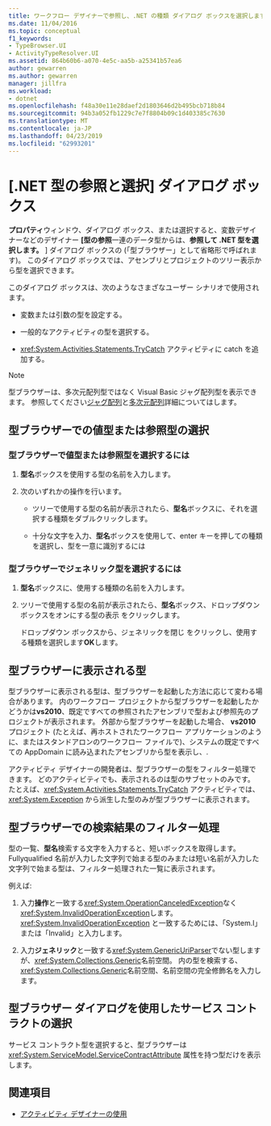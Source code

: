 ```yaml
---
title: ワークフロー デザイナーで参照し、.NET の種類 ダイアログ ボックスを選択します。
ms.date: 11/04/2016
ms.topic: conceptual
f1_keywords:
- TypeBrowser.UI
- ActivityTypeResolver.UI
ms.assetid: 864b60b6-a070-4e5c-aa5b-a25341b57ea6
author: gewarren
ms.author: gewarren
manager: jillfra
ms.workload:
- dotnet
ms.openlocfilehash: f48a30e11e28daef2d1803646d2b495bcb718b84
ms.sourcegitcommit: 94b3a052fb1229c7e7f8804b09c1d403385c7630
ms.translationtype: MT
ms.contentlocale: ja-JP
ms.lasthandoff: 04/23/2019
ms.locfileid: "62993201"
---
```

# <a name="browse-and-select-a-net-type-dialog-box"></a>[.NET 型の参照と選択] ダイアログ ボックス

**プロパティ**ウィンドウ、ダイアログ ボックス、または選択すると、変数デザイナーなどのデザイナー **[型の参照**一連のデータ型からは、**参照して .NET 型を選択します。** ] ダイアログ ボックスの (「型ブラウザー」として省略形で呼ばれます)。 このダイアログ ボックスでは、アセンブリとプロジェクトのツリー表示から型を選択できます。

このダイアログ ボックスは、次のようなさまざなユーザー シナリオで使用されます。

- 変数または引数の型を設定する。

- 一般的なアクティビティの型を選択する。

- <xref:System.Activities.Statements.TryCatch> アクティビティに catch を追加する。

> [!NOTE]
> 型ブラウザーは、多次元配列型ではなく Visual Basic ジャグ配列型を表示できます。 参照してください[ジャグ配列](http://go.microsoft.com/fwlink/?LinkId=195226)と[多次元配列](http://go.microsoft.com/fwlink/?LinkId=195227)詳細についてはします。

## <a name="selecting-a-value-or-reference-type-from-the-type-browser"></a>型ブラウザーでの値型または参照型の選択

### <a name="to-select-a-value-or-reference-type-from-the-type-browser"></a>型ブラウザーで値型または参照型を選択するには

1. **型名**ボックスを使用する型の名前を入力します。

2. 次のいずれかの操作を行います。

    - ツリーで使用する型の名前が表示されたら、**型名**ボックスに、それを選択する種類をダブルクリックします。

    - 十分な文字を入力、**型名**ボックスを使用して、enter キーを押しての種類を選択し、型を一意に識別するには

### <a name="to-select-a-generic-type-from-the-type-browser"></a>型ブラウザーでジェネリック型を選択するには

1. **型名**ボックスに、使用する種類の名前を入力します。

2. ツリーで使用する型の名前が表示されたら、**型名**ボックス、ドロップダウン ボックスをオンにする型の表示 をクリックします。

     ドロップダウン ボックスから、ジェネリックを閉じ をクリックし、使用する種類を選択します**OK**します。

## <a name="types-displayed-in-the-type-browser"></a>型ブラウザーに表示される型

型ブラウザーに表示される型は、型ブラウザーを起動した方法に応じて変わる場合があります。 内のワークフロー プロジェクトから型ブラウザーを起動したかどうかは**vs2010**、既定ですべての参照されたアセンブリで型および参照先のプロジェクトが表示されます。 外部から型ブラウザーを起動した場合、 **vs2010**プロジェクト (たとえば、再ホストされたワークフロー アプリケーションのように、またはスタンドアロンのワークフロー ファイルで)、システムの既定ですべての AppDomain に読み込まれたアセンブリから型を表示し、.

アクティビティ デザイナーの開発者は、型ブラウザーの型をフィルター処理できます。 どのアクティビティでも、表示されるのは型のサブセットのみです。 たとえば、<xref:System.Activities.Statements.TryCatch> アクティビティでは、<xref:System.Exception> から派生した型のみが型ブラウザーに表示されます。

## <a name="filtering-search-results-in-the-type-browser"></a>型ブラウザーでの検索結果のフィルター処理

型の一覧、**型名**検索する文字を入力すると、短いボックスを取得します。 Fullyqualified 名前が入力した文字列で始まる型のみまたは短い名前が入力した文字列で始まる型は、フィルター処理された一覧に表示されます。

例えば:

1. 入力**操作**と一致する<xref:System.OperationCanceledException>なく<xref:System.InvalidOperationException>します。 <xref:System.InvalidOperationException> と一致するためには、「System.I」または「Invalid」と入力します。

2. 入力**ジェネリック**と一致する<xref:System.GenericUriParser>でない型しますが、<xref:System.Collections.Generic>名前空間。 内の型を検索する、<xref:System.Collections.Generic>名前空間、名前空間の完全修飾名を入力します。

## <a name="selecting-a-service-contract-using-the-type-browser-dialog"></a>型ブラウザー ダイアログを使用したサービス コントラクトの選択

サービス コントラクト型を選択すると、型ブラウザーは <xref:System.ServiceModel.ServiceContractAttribute> 属性を持つ型だけを表示します。

## <a name="see-also"></a>関連項目

- [アクティビティ デザイナーの使用](../workflow-designer/using-the-activity-designers.md)